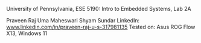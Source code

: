 University of Pennsylvania, ESE 5190: Intro to Embedded Systems, Lab 2A

   Praveen Raj Uma Maheswari Shyam Sundar
    LinkedIn: www.linkedin.com/in/praveen-raj-u-s-317981135
Tested on: Asus ROG Flow X13, Windows 11

